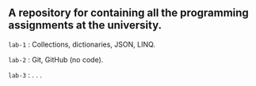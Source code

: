 ## A repository for containing all the programming assignments at the university.


`lab-1` : Collections, dictionaries, JSON, LINQ.

`lab-2` : Git, GitHub (no code).

`lab-3` : . . .
